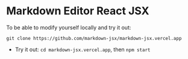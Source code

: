 # Markdown Editor React JSX
To be able to modify yourself locally and try it out:

    git clone https://github.com/markdown-jsx/markdown-jsx.vercel.app

* Try it out: `cd markdown-jsx.vercel.app`, then `npm start`
